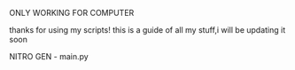 ONLY WORKING FOR COMPUTER

thanks for using my scripts!
this is a guide of all my stuff,i will be updating it soon

NITRO GEN - main.py
